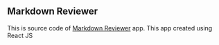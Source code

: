 ## Markdown Reviewer
This is source code of [Markdown Reviewer](https://markdown-reviewer.web.app) app.
This app created using React JS
